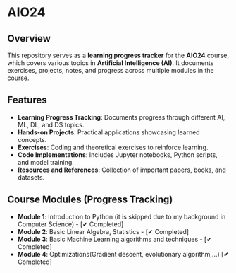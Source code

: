 # AIO24

## Overview
This repository serves as a **learning progress tracker** for the **AIO24** course, which covers various topics in **Artificial Intelligence (AI)**. It documents exercises, projects, notes, and progress across multiple modules in the course.

## Features
- **Learning Progress Tracking**: Documents progress through different AI, ML, DL, and DS topics.
- **Hands-on Projects**: Practical applications showcasing learned concepts.
- **Exercises**: Coding and theoretical exercises to reinforce learning.
- **Code Implementations**: Includes Jupyter notebooks, Python scripts, and model training.
- **Resources and References**: Collection of important papers, books, and datasets.

## Course Modules (Progress Tracking)
- **Module 1**: Introduction to Python (it is skipped due to my background in Computer Science) - [✔ Completed]
- **Module 2**: Basic Linear Algebra, Statistics  - [✔ Completed]
- **Module 3**: Basic Machine Learning algorithms and techniques - [✔ Completed]
- **Module 4**: Optimizations(Gradient descent, evolutionary algorithm,...) [✔ Completed]

